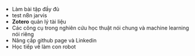 - Làm bài tập đầy đủ
- test n8n jarvis
- **Zotero** quản lý tài liệu
- Các công cụ trong nghiên cứu học thuật nói chung và machine learning nói riêng
- Nâng cấp github page và Linkedin
- Học tiếp về làm con robot